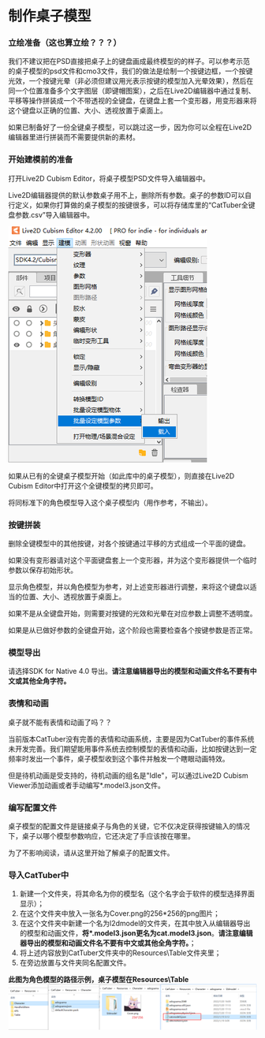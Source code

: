 

# 制作桌子模型

### 立绘准备（这也算立绘？？？）

我们不建议把在PSD直接把桌子上的键盘画成最终模型的的样子。可以参考示范的桌子模型的psd文件和cmo3文件，我们的做法是绘制一个按键边框，一个按键光效，一个按键光晕（非必须但建议用光表示按键的模型加入光晕效果），然后在同一个位置准备多个文字图层（即键帽图案），之后在Live2D编辑器中通过复制、平移等操作拼装成一个不带透视的全键盘，在键盘上套一个变形器，用变形器来将这个键盘以正确的位置、大小、透视放置于桌面上。

如果已制备好了一份全键桌子模型，可以跳过这一步，因为你可以全程在Live2D编辑器里进行拼装而不需要提供新的素材。

### 开始建模前的准备

打开Live2D Cubism Editor，将桌子模型PSD文件导入编辑器中。

Live2D编辑器提供的默认参数桌子用不上，删除所有参数。桌子的参数ID可以自行定义，如果你打算做的桌子模型的按键很多，可以将存储库里的“CatTuber全键盘参数.csv”导入编辑器中。

![imgs/img3_1.png](imgs/img3_1.png)

如果从已有的全键桌子模型开始（如此库中的桌子模型），则直接在Live2D Cubism Editor中打开这个全键模型的拷贝即可。

将同标准下的角色模型导入这个桌子模型内（用作参考，不输出）。

### 按键拼装

删除全键模型中的其他按键，对各个按键通过平移的方式组成一个平面的键盘。

如果没有变形器请对这个平面键盘套上一个变形器，并为这个变形器提供一个临时参数以保存初始形状。

显示角色模型，并以角色模型为参考，对上述变形器进行调整，来将这个键盘以适当的位置、大小、透视放置于桌面上。

如果不是从全键盘开始，则需要对按键的光效和光晕在对应参数上调整不透明度。

如果是从已做好参数的全键盘开始，这个阶段也需要检查各个按键参数是否正常。

### 模型导出

请选择SDK for Native 4.0 导出。**请注意编辑器导出的模型和动画文件名不要有中文或其他全角字符。**

### 表情和动画

桌子就不能有表情和动画了吗？？

当前版本CatTuber没有完善的表情和动画系统，主要是因为CatTuber的事件系统未开发完善。我们期望能用事件系统去控制模型的表情和动画，比如按键达到一定频率时发出一个事件，桌子模型收到这个事件并触发一个瞎眼动画特效。

但是待机动画是受支持的，待机动画的组名是"Idle"，可以通过Live2D Cubism Viewer添加动画或者手动编写*.model3.json文件。

### 编写配置文件

桌子模型的配置文件是链接桌子与角色的关键，它不仅决定获得按键输入的情况下，桌子以哪个模型参数响应，它还决定了手应该按在哪里。

为了不影响阅读，请从这里开始了解桌子的配置文件。


### 导入CatTuber中

 1. 新建一个文件夹，将其命名为你的模型名（这个名字会于软件的模型选择界面显示）；
 2. 在这个文件夹中放入一张名为Cover.png的256*256的png图片；
 3. 在这个文件夹中新建一个名为l2dmodel的文件夹，在其中放入从编辑器导出的模型和动画文件，**将\*.model3.json更名为cat.model3.json**。**请注意编辑器导出的模型和动画文件名不要有中文或其他全角字符。**；
 4. 将上述内容放到CatTuber文件夹中的Resources\Table文件夹里；
 5. 在旁边放置与文件夹同名配置文件。

**此图为角色模型的路径示例，桌子模型在Resources\Table**
![imgs/img3_2.png](imgs/img3_2.png)





